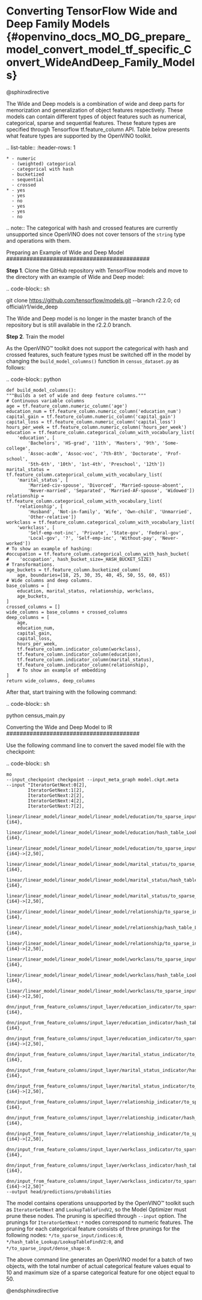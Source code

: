 # Converting TensorFlow Wide and Deep Family Models {#openvino_docs_MO_DG_prepare_model_convert_model_tf_specific_Convert_WideAndDeep_Family_Models}

@sphinxdirective

The Wide and Deep models is a combination of wide and deep parts for memorization and generalization of object features respectively.
These models can contain different types of object features such as numerical, categorical, sparse and sequential features. These feature types are specified
through Tensorflow tf.feature_column API. Table below presents what feature types are supported by the OpenVINO toolkit.

.. list-table::
    :header-rows: 1

    * - numeric
      - (weighted) categorical
      - categorical with hash
      - bucketized
      - sequential
      - crossed
    * - yes
      - yes
      - no
      - yes
      - yes
      - no


.. note:: The categorical with hash and crossed features are currently unsupported since OpenVINO does not cover tensors of the `string` type and operations with them.

Preparing an Example of Wide and Deep Model
###########################################

**Step 1**. Clone the GitHub repository with TensorFlow models and move to the directory with an example of Wide and Deep model:

.. code-block:: sh

   git clone https://github.com/tensorflow/models.git --branch r2.2.0;
   cd official/r1/wide_deep


The Wide and Deep model is no longer in the master branch of the repository but is still available in the r2.2.0 branch.


**Step 2**. Train the model

As the OpenVINO™ toolkit does not support the categorical with hash and crossed features, such feature types must be switched off in the model
by changing the ``build_model_columns()`` function in `census_dataset.py` as follows:

.. code-block:: python

    def build_model_columns():
    """Builds a set of wide and deep feature columns."""
    # Continuous variable columns
    age = tf.feature_column.numeric_column('age')
    education_num = tf.feature_column.numeric_column('education_num')
    capital_gain = tf.feature_column.numeric_column('capital_gain')
    capital_loss = tf.feature_column.numeric_column('capital_loss')
    hours_per_week = tf.feature_column.numeric_column('hours_per_week')
    education = tf.feature_column.categorical_column_with_vocabulary_list(
        'education', [
            'Bachelors', 'HS-grad', '11th', 'Masters', '9th', 'Some-college',
            'Assoc-acdm', 'Assoc-voc', '7th-8th', 'Doctorate', 'Prof-school',
            '5th-6th', '10th', '1st-4th', 'Preschool', '12th'])
    marital_status = tf.feature_column.categorical_column_with_vocabulary_list(
        'marital_status', [
            'Married-civ-spouse', 'Divorced', 'Married-spouse-absent',
            'Never-married', 'Separated', 'Married-AF-spouse', 'Widowed'])
    relationship = tf.feature_column.categorical_column_with_vocabulary_list(
        'relationship', [
            'Husband', 'Not-in-family', 'Wife', 'Own-child', 'Unmarried',
            'Other-relative'])
    workclass = tf.feature_column.categorical_column_with_vocabulary_list(
        'workclass', [
            'Self-emp-not-inc', 'Private', 'State-gov', 'Federal-gov',
            'Local-gov', '?', 'Self-emp-inc', 'Without-pay', 'Never-worked'])
    # To show an example of hashing:
    #occupation = tf.feature_column.categorical_column_with_hash_bucket(
    #    'occupation', hash_bucket_size=_HASH_BUCKET_SIZE)
    # Transformations.
    age_buckets = tf.feature_column.bucketized_column(
        age, boundaries=[18, 25, 30, 35, 40, 45, 50, 55, 60, 65])
    # Wide columns and deep columns.
    base_columns = [
        education, marital_status, relationship, workclass,
        age_buckets,
    ]
    crossed_columns = []
    wide_columns = base_columns + crossed_columns
    deep_columns = [
        age,
        education_num,
        capital_gain,
        capital_loss,
        hours_per_week,
        tf.feature_column.indicator_column(workclass),
        tf.feature_column.indicator_column(education),
        tf.feature_column.indicator_column(marital_status),
        tf.feature_column.indicator_column(relationship),
        # To show an example of embedding
    ]
    return wide_columns, deep_columns

After that, start training with the following command:

.. code-block:: sh

   python census_main.py


Converting the Wide and Deep Model to IR
########################################

Use the following command line to convert the saved model file with the checkpoint:

.. code-block:: sh

    mo
    --input_checkpoint checkpoint --input_meta_graph model.ckpt.meta
    --input "IteratorGetNext:0[2],
            IteratorGetNext:1[2],
            IteratorGetNext:2[2],
            IteratorGetNext:4[2],
            IteratorGetNext:7[2],
            linear/linear_model/linear_model/linear_model/education/to_sparse_input/indices:0[10,2]{i64},
            linear/linear_model/linear_model/linear_model/education/hash_table_Lookup/LookupTableFindV2:0[10]{i64},
            linear/linear_model/linear_model/linear_model/education/to_sparse_input/dense_shape:0[2]{i64}->[2,50],
            linear/linear_model/linear_model/linear_model/marital_status/to_sparse_input/indices:0[10,2]{i64},
            linear/linear_model/linear_model/linear_model/marital_status/hash_table_Lookup/LookupTableFindV2:0[10]{i64},
            linear/linear_model/linear_model/linear_model/marital_status/to_sparse_input/dense_shape:0[2]{i64}->[2,50],
            linear/linear_model/linear_model/linear_model/relationship/to_sparse_input/indices:0[10,2]{i64},
            linear/linear_model/linear_model/linear_model/relationship/hash_table_Lookup/LookupTableFindV2:0[10]{i64},
            linear/linear_model/linear_model/linear_model/relationship/to_sparse_input/dense_shape:0[2]{i64}->[2,50],
            linear/linear_model/linear_model/linear_model/workclass/to_sparse_input/indices:0[10,2]{i64},
            linear/linear_model/linear_model/linear_model/workclass/hash_table_Lookup/LookupTableFindV2:0[10]{i64},
            linear/linear_model/linear_model/linear_model/workclass/to_sparse_input/dense_shape:0[2]{i64}->[2,50],
            dnn/input_from_feature_columns/input_layer/education_indicator/to_sparse_input/indices:0[10,2]{i64},
            dnn/input_from_feature_columns/input_layer/education_indicator/hash_table_Lookup/LookupTableFindV2:0[10]{i64},
            dnn/input_from_feature_columns/input_layer/education_indicator/to_sparse_input/dense_shape:0[2]{i64}->[2,50],
            dnn/input_from_feature_columns/input_layer/marital_status_indicator/to_sparse_input/indices:0[10,2]{i64},
            dnn/input_from_feature_columns/input_layer/marital_status_indicator/hash_table_Lookup/LookupTableFindV2:0[10]{i64},
            dnn/input_from_feature_columns/input_layer/marital_status_indicator/to_sparse_input/dense_shape:0[2]{i64}->[2,50],
            dnn/input_from_feature_columns/input_layer/relationship_indicator/to_sparse_input/indices:0[10,2]{i64},
            dnn/input_from_feature_columns/input_layer/relationship_indicator/hash_table_Lookup/LookupTableFindV2:0[10]{i64},
            dnn/input_from_feature_columns/input_layer/relationship_indicator/to_sparse_input/dense_shape:0[2]{i64}->[2,50],
            dnn/input_from_feature_columns/input_layer/workclass_indicator/to_sparse_input/indices:0[10,2]{i64},
            dnn/input_from_feature_columns/input_layer/workclass_indicator/hash_table_Lookup/LookupTableFindV2:0[10]{i64},
            dnn/input_from_feature_columns/input_layer/workclass_indicator/to_sparse_input/dense_shape:0[2]{i64}->[2,50]"
    --output head/predictions/probabilities


The model contains operations unsupported by the OpenVINO™ toolkit such as ``IteratorGetNext`` and ``LookupTableFindV2``, so the Model Optimizer must prune these nodes.
The pruning is specified through `--input` option. The prunings for ``IteratorGetNext:*`` nodes correspond to numeric features.
The pruning for each categorical feature consists of three prunings for the following nodes: ``*/to_sparse_input/indices:0``, ``*/hash_table_Lookup/LookupTableFindV2:0``, and ``*/to_sparse_input/dense_shape:0``.

The above command line generates an OpenVINO model for a batch of two objects, with the total number of actual categorical feature values equal to 10 and maximum size of a sparse categorical feature for one object equal to 50.

@endsphinxdirective
